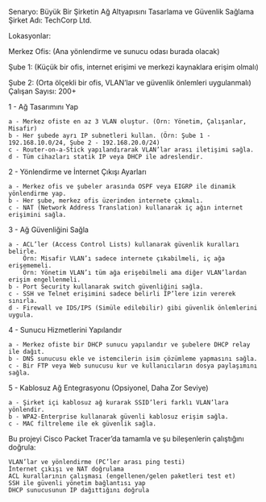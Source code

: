 Senaryo: Büyük Bir Şirketin Ağ Altyapısını Tasarlama ve Güvenlik Sağlama
Şirket Adı: TechCorp Ltd.

Lokasyonlar:

Merkez Ofis: (Ana yönlendirme ve sunucu odası burada olacak)

Şube 1: (Küçük bir ofis, internet erişimi ve merkezi kaynaklara erişim olmalı)

Şube 2: (Orta ölçekli bir ofis, VLAN’lar ve güvenlik önlemleri uygulanmalı)
Çalışan Sayısı: 200+

1 - Ağ Tasarımını Yap

    a - Merkez ofiste en az 3 VLAN oluştur. (Örn: Yönetim, Çalışanlar, Misafir)
    b - Her şubede ayrı IP subnetleri kullan. (Örn: Şube 1 - 192.168.10.0/24, Şube 2 - 192.168.20.0/24)
    c - Router-on-a-Stick yapılandırarak VLAN’lar arası iletişimi sağla.
    d - Tüm cihazları statik IP veya DHCP ile adreslendir.

2 - Yönlendirme ve İnternet Çıkışı Ayarları

    a - Merkez ofis ve şubeler arasında OSPF veya EIGRP ile dinamik yönlendirme yap.
    b - Her şube, merkez ofis üzerinden internete çıkmalı.
    c - NAT (Network Address Translation) kullanarak iç ağın internet erişimini sağla.

3 - Ağ Güvenliğini Sağla

    a - ACL’ler (Access Control Lists) kullanarak güvenlik kuralları belirle. 
        Örn: Misafir VLAN’ı sadece internete çıkabilmeli, iç ağa erişememeli.
        Örn: Yönetim VLAN’ı tüm ağa erişebilmeli ama diğer VLAN’lardan erişim engellenmeli.
    b - Port Security kullanarak switch güvenliğini sağla.
    c - SSH ve Telnet erişimini sadece belirli IP’lere izin vererek sınırla.
    d - Firewall ve IDS/IPS (Simüle edilebilir) gibi güvenlik önlemlerini uygula.

4 - Sunucu Hizmetlerini Yapılandır

    a - Merkez ofiste bir DHCP sunucu yapılandır ve şubelere DHCP relay ile dağıt.
    b - DNS sunucusu ekle ve istemcilerin isim çözümleme yapmasını sağla.
    c - Bir FTP veya Web sunucusu kur ve kullanıcıların dosya paylaşımını sağla.


5 - Kablosuz Ağ Entegrasyonu (Opsiyonel, Daha Zor Seviye)

    a - Şirket içi kablosuz ağ kurarak SSID’leri farklı VLAN’lara yönlendir.
    b - WPA2-Enterprise kullanarak güvenli kablosuz erişim sağla.
    c - MAC filtreleme ile ek güvenlik sağla.


Bu projeyi Cisco Packet Tracer’da tamamla ve şu bileşenlerin çalıştığını doğrula:

    VLAN’lar ve yönlendirme (PC’ler arası ping testi)
    İnternet çıkışı ve NAT doğrulama
    ACL kurallarının çalışması (engellenen/gelen paketleri test et)
    SSH ile güvenli yönetim bağlantısı yap
    DHCP sunucusunun IP dağıttığını doğrula
